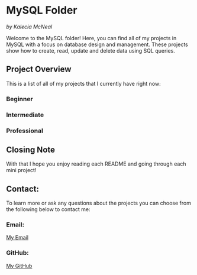 # MySQL Folder
<em>by Kalecia McNeal</em>

Welcome to the MySQL folder! Here, you can find all of my projects in MySQL with a focus on database design and management. These projects show how to create, read, update and delete data using SQL queries. 

## Project Overview 
This is a list of all of my projects that I currently have right now: 

### Beginner 

### Intermediate 

### Professional 

## Closing Note
With that I hope you enjoy reading each README and going through each mini project! 

## Contact:
To learn more or ask any questions about the projects you can choose from the following below to contact me: 

### Email: 
[My Email](mailto:kaleciamcneal@gmail.com)

### GitHub: 
[My GitHub](https://github.com/Kalecia24824)